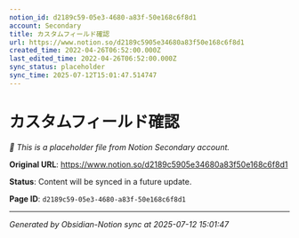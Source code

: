 ```yaml
---
notion_id: d2189c59-05e3-4680-a83f-50e168c6f8d1
account: Secondary
title: カスタムフィールド確認
url: https://www.notion.so/d2189c5905e34680a83f50e168c6f8d1
created_time: 2022-04-26T06:52:00.000Z
last_edited_time: 2022-04-26T06:52:00.000Z
sync_status: placeholder
sync_time: 2025-07-12T15:01:47.514747
---
```


# カスタムフィールド確認

*🔄 This is a placeholder file from Notion Secondary account.*

**Original URL**: https://www.notion.so/d2189c5905e34680a83f50e168c6f8d1

**Status**: Content will be synced in a future update.

**Page ID**: `d2189c59-05e3-4680-a83f-50e168c6f8d1`

---

*Generated by Obsidian-Notion sync at 2025-07-12 15:01:47*
